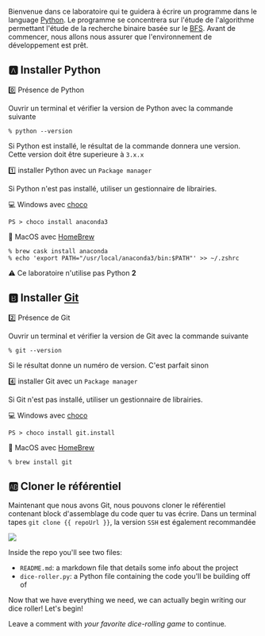   Bienvenue dans ce laboratoire qui te guidera à écrire un programme dans le language [Python](https://www.python.org). Le programme se concentrera sur l'étude de l'algorithme permettant l'étude de la recherche binaire basée sur le [BFS](https://en.wikipedia.org/wiki/Breadth-first_search). Avant de commencer, nous allons nous assurer que l'environnement de développement est prêt. 

## :a: Installer Python 

:zero: Présence de Python

Ouvrir un terminal et vérifier la version de Python avec la commande suivante

```
% python --version
```

Si Python est installé, le résultat de la commande donnera une version. Cette version doit être superieure à `3.x.x`

:one: installer Python avec un `Package manager`

Si Python n'est pas installé, utiliser un gestionnaire de librairies.

:computer: Windows avec [choco](https://chocolatey.org/install)

```
PS > choco install anaconda3
```

:apple: MacOS avec [HomeBrew](https://docs.brew.sh/Installation)

```
% brew cask install anaconda 
% echo 'export PATH="/usr/local/anaconda3/bin:$PATH"' >> ~/.zshrc 
```

:warning: Ce laboratoire n'utilise pas Python **2**

## :b: Installer [Git](https://git-scm.com/downloads)

:two: Présence de Git

Ouvrir un terminal et vérifier la version de Git avec la commande suivante

```
% git --version
```

Si le résultat donne un numéro de version. C'est parfait sinon

:four: installer Git avec un `Package manager`

Si Git n'est pas installé, utiliser un gestionnaire de librairies.

:computer: Windows avec [choco](https://chocolatey.org/install)

```
PS > choco install git.install
```

:apple: MacOS avec [HomeBrew](https://docs.brew.sh/Installation)

```
% brew install git
```

## :ab: Cloner le référentiel

Maintenant que nous avons Git, nous pouvons cloner le référentiel contenant block d'assemblage du code quer tu vas écrire. Dans un terminal tapes `git clone {{ repoUrl }}`, la version `SSH` est également recommandée

<img src="https://help.github.com/assets/images/help/repository/remotes-url.png"></img>

Inside the repo you'll see two files:

- `README.md`: a markdown file that details some info about the project
- `dice-roller.py`: a Python file containing the code you'll be building off of

Now that we have everything we need, we can actually begin writing our dice roller! Let's begin! 

Leave a comment with *your favorite dice-rolling game* to continue.